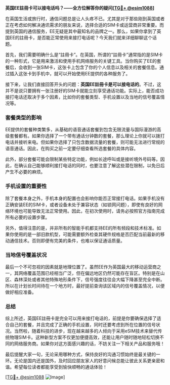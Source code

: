 **英国EE註冊卡可以接电话吗？——全方位解答你的疑问[[TG💪+ @esim1088](https://t.me/s/esim1088)]**

在英国生活或旅行时，通信问题总是让人头疼不已。尤其是对于那些刚到英国或者正在考虑如何解决通讯需求的朋友来说，选择合适的SIM卡或运营商非常重要。而提到英国的通信服务，EE无疑是其中最知名的品牌之一。那么，如果你拿到了英国EE的註冊卡，是否能正常使用来接打电话呢？今天我们就来详细聊聊这个话题。

首先，我们需要明确什么是“註冊卡”。在英国，所谓的“註冊卡”通常指的是SIM卡的一种形式，它是用来激活和使用手机网络服务的关键工具。当你购买了EE的套餐后，会收到一张SIM卡，这张卡上包含了你的个人信息以及相关的套餐信息。通过插入这张卡到手机中，就可以开始使用EE提供的各种服务了。

接下来，让我们直接回答开头的问题：**英国EE註冊卡是可以接电话的**。不过，这并不是说只要拥有一张注册好的SIM卡就能立刻享受通话功能。实际上，能否成功接打电话还取决于多个因素，比如你的套餐类型、手机设置以及当地的信号覆盖情况等。

### 套餐类型的影响

EE提供的套餐种类繁多，从基础的语音通话套餐到包含无限流量与国际漫游的高级套餐都有。如果你选择了一个带有通话分钟数的套餐，那么理论上你就可以拨打电话并接听来电。但如果你选择了只包含数据流量的套餐，则可能无法进行常规的语音通话。因此，在购买之前一定要仔细查看所选套餐的具体内容。

此外，部分套餐可能会限制某些特定功能，例如长途呼叫或是接听境外号码等。因此，在确认自己能够顺利接打电话的同时，也要注意了解这些潜在限制，以免日后产生不必要的麻烦。

### 手机设置的重要性

除了套餐本身之外，手机本身的配置也会影响你能否正常接打电话。如果手机没有正确安装EE的SIM卡，或者设备未处于兼容状态（如锁网问题），即使有良好的网络环境也可能导致无法正常使用。因此，在初次使用时，请务必按照官方指南完成所有必要的设置步骤。

另外，值得注意的是，并非所有的智能手机都支持EE的所有频段和技术标准。如果你使用的是一部旧款机型，可能需要额外检查其硬件规格是否匹配当前最新的移动通信技术。否则即便有完美的条件，也难以保证通话质量。

### 当地信号覆盖状况

最后一个不可忽视的因素就是地理位置了。虽然EE作为英国最大的移动运营商之一，其网络覆盖范围已经相当广泛，但在偏远地区仍然可能存在盲区。特别是在山区、森林深处或者其他特殊地形条件下，信号强度往往会大幅下降甚至完全中断。所以在计划长时间待在一个地方时，最好提前查询该区域内的信号覆盖情况，以便做好相应准备。

### 总结

综上所述，英国EE註冊卡是完全可以用来接打电话的，前提是你要确保选择了适合自己的套餐，并且完成了正确的手机设置，同时还要考虑到所在位置的信号状况。当然啦，随着科技的进步，现在越来越多的人倾向于采用eSIM技术来替代传统物理SIM卡。这种新型方案不仅更加便捷高效，还能让用户随时随地轻松切换不同的网络服务商。如果你对这方面感兴趣的话，不妨关注一下相关产品和服务哦！

最后提醒大家一句，无论采用哪种方式，保持良好的沟通习惯始终是最关键的一环。无论是国内还是国外，及时回应朋友家人的好意问候总能让彼此关系更亲密和谐。希望每位读者都能享受到愉快顺畅的通话体验！

[[TG💪+ @esim1088](https://t.me/s/esim1088) ![Image](https://i.postimg.cc/4NQfJmqS/Snipaste-2025-05-13-00-14-12.png)]
